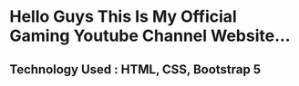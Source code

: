 <h1>Hello Guys This Is My Official Gaming Youtube Channel Website...</h1>
<h2>Technology Used : HTML, CSS, Bootstrap 5</h2>

